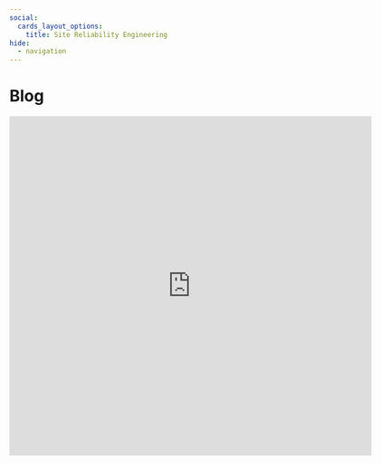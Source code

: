 ```yaml
---
social:
  cards_layout_options:
    title: Site Reliability Engineering
hide:
  - navigation
---
```


# Blog

<iframe
  src="https://docs.google.com/forms/d/e/1FAIpQLSdeCkxUPKUl-FWjAdbIFQWqjffM5nIMDsr3_tQd07PS0duHPQ/viewform?embedded=true"
  width="640"
  height="600"
  frameborder="0"
  marginheight="0"
  marginwidth="0"
  loading="lazy"
  >Survey Loading…</iframe
>

